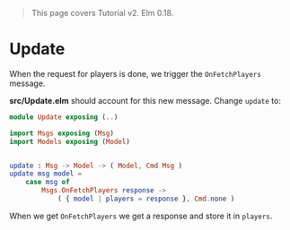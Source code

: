 > This page covers Tutorial v2. Elm 0.18.

# Update

When the request for players is done, we trigger the `OnFetchPlayers` message.

__src/Update.elm__ should account for this new message. Change `update` to:

```elm
module Update exposing (..)

import Msgs exposing (Msg)
import Models exposing (Model)


update : Msg -> Model -> ( Model, Cmd Msg )
update msg model =
    case msg of
        Msgs.OnFetchPlayers response ->
            ( { model | players = response }, Cmd.none )
```

When we get `OnFetchPlayers` we get a response and store it in `players`.
